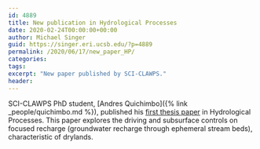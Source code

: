 ```yaml
---
id: 4889
title: New publication in Hydrological Processes
date: 2020-02-24T00:00:00+00:00
author: Michael Singer
guid: https://singer.eri.ucsb.edu/?p=4889
permalink: /2020/06/17/new_paper_HP/
categories:
tags:
excerpt: "New paper published by SCI-CLAWPS."
header:
---
```


SCI-CLAWPS PhD student, [Andres Quichimbo]({% link _people/quichimbo.md %}), published his [first thesis paper](https://onlinelibrary.wiley.com/doi/abs/10.1002/hyp.13847) in Hydrological Processes. This paper explores the driving and subsurface controls on focused recharge (groundwater recharge through ephemeral stream beds), characteristic of drylands. 


